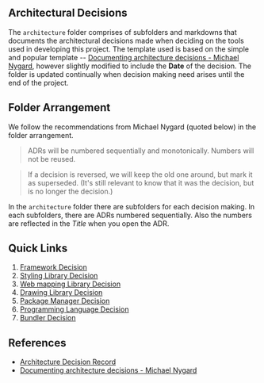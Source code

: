 ## Architectural Decisions

The `architecture` folder comprises of subfolders and markdowns that documents the architectural decisions made when deciding on the tools used in developing this project. The template used is based on the simple and popular template -- [Documenting architecture decisions - Michael Nygard](https://cognitect.com/blog/2011/11/15/documenting-architecture-decisions), however slightly modified to include the **Date** of the decision. The folder is updated continually when decision making need arises until the end of the project.

## Folder Arrangement

We follow the recommendations from Michael Nygard (quoted below) in the folder arrangement.

> ADRs will be numbered sequentially and monotonically. Numbers will not be reused.

> If a decision is reversed, we will keep the old one around, but mark it as superseded. (It's still relevant to know that it was the decision, but is no longer the decision.)

In the `architecture` folder there are subfolders for each decision making. In each subfolders, there are ADRs numbered sequentially. Also the numbers are reflected in the _Title_ when you open the ADR.

## Quick Links

1. [Framework Decision](./architecture/adr-choose-web-framework/adr1.md)
2. [Styling Library Decision](./architecture/adr-choose-styling-library/adr1.md)
3. [Web mapping Library Decision](./architecture/adr-choose-webmap-library/adr1.md)
4. [Drawing Library Decision](./architecture/adr-choose-drawing-library/adr1.md)
5. [Package Manager Decision](./architecture/adr-choose-package-manager/adr1.md)
6. [Programming Language Decision](./architecture/adr-choose-language/adr1.md)
7. [Bundler Decision](./architecture/adr-choose-bundler/adr1.md)

## References

- [Architecture Decision Record](https://github.com/joelparkerhenderson/architecture-decision-record?tab=readme-ov-file)
- [Documenting architecture decisions - Michael Nygard](https://cognitect.com/blog/2011/11/15/documenting-architecture-decisions)
